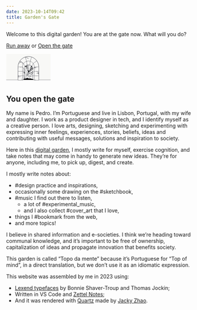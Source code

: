 ```yaml
---
date: 2023-10-14T09:42
title: Garden's Gate
---
```

Welcome to this digital garden! You are at the gate now. What will you do?

[Run away](https://drawing.garden) or [Open the gate](https://www.pmcf.xyz/topo-da-mente#you-open-the-gate)

<a href="#you-open-the-gate" class="gate">

<svg width="120" height="80" viewBox="0 0 120 80" fill="none" xmlns="http://www.w3.org/2000/svg">

<title>Illustration of a gate with a garden behind it</title>

<g clip-path="url(#clip0_659_222)">

<rect width="120" height="70" fill="url(#gradient1)" />

<path id="leaf1" fill-rule="evenodd" clip-rule="evenodd" d="M63.238 41.432C63.616 36.424 57.516 35.516 61.525 39.814C62.216 40.554 62.478 41.414 62.476 42.294C61.976 42.817 61.46 43.281 60.951 43.691C61.796 40.589 57.368 39.495 59.617 43.149C59.883 43.58 60.02 43.984 60.061 44.359C57.965 45.291 56.312 47.433 56.312 47.433C56.312 47.433 55.683 44.802 54.153 43.092C54.345 42.767 54.635 42.455 55.054 42.171C58.603 39.76 54.116 38.943 53.616 42.118C53.319 41.536 53.039 40.901 52.797 40.218C53.156 39.415 53.748 38.739 54.681 38.346C60.1 36.07 54.164 34.398 52.456 39.121C52.213 38.218 52.048 37.248 52 36.22C52.64 35.509 53.404 34.902 54.308 34.522C60.74 31.82 55.93 29.287 52.004 34.921C52.04 34.248 52.129 33.553 52.282 32.84C53.817 25.68 59.894 30.728 59.894 30.728C59.894 30.728 67.506 28.616 65.971 35.775C65.818 36.488 65.615 37.158 65.371 37.787C64.101 31.039 58.675 31.377 63.434 36.479C64.102 37.196 64.55 38.063 64.843 38.973C64.378 39.892 63.829 40.709 63.238 41.432Z" fill="#F8F8F6" stroke="#242630" stroke-width="0.5" stroke-miterlimit="7.6613" stroke-linejoin="round"/>

<g id="bush1">

<path fill-rule="evenodd" clip-rule="evenodd" d="M54.885 62.87C54.023 60.824 54.48 57.54 56.257 54.437C58.034 51.334 60.634 49.278 62.835 48.986C63.698 51.032 63.24 54.316 61.464 57.419C59.687 60.522 57.086 62.578 54.885 62.87Z" fill="#F8F8F6" stroke="#242630" stroke-width="0.5" stroke-miterlimit="7.6613" stroke-linejoin="round"/>

<path fill-rule="evenodd" clip-rule="evenodd" d="M54.885 62.87C53.305 61.309 52.471 58.101 52.925 54.554C53.379 51.007 54.995 48.113 56.917 47C58.497 48.561 59.331 51.769 58.876 55.316C58.422 58.863 56.807 61.758 54.885 62.87Z" fill="#F8F8F6" stroke="#242630" stroke-width="0.5" stroke-miterlimit="7.6613" stroke-linejoin="round"/>

<path fill-rule="evenodd" clip-rule="evenodd" d="M54.885 62.8701C52.828 62.0331 50.83 59.3881 49.892 55.9371C48.954 52.4871 49.339 49.1941 50.689 47.4301C52.746 48.2681 54.744 50.9131 55.682 54.3641C56.62 57.8141 56.235 61.1071 54.885 62.8701Z" fill="#F8F8F6" stroke="#242630" stroke-width="0.5" stroke-miterlimit="7.6613" stroke-linejoin="round"/>

<path fill-rule="evenodd" clip-rule="evenodd" d="M54.885 62.87C52.664 62.884 49.805 61.205 47.619 58.376C45.432 55.547 44.527 52.357 45.1 50.212C47.32 50.198 50.179 51.877 52.366 54.706C54.553 57.535 55.457 60.725 54.885 62.87Z" fill="#F8F8F6" stroke="#242630" stroke-width="0.5" stroke-miterlimit="7.6613" stroke-linejoin="round"/>

<path fill-rule="evenodd" clip-rule="evenodd" d="M54.885 62.87C52.838 63.733 49.555 63.275 46.452 61.499C43.349 59.722 41.292 57.121 41 54.92C43.047 54.058 46.33 54.515 49.433 56.292C52.536 58.069 54.592 60.669 54.885 62.87Z" fill="#F8F8F6" stroke="#242630" stroke-width="0.5" stroke-miterlimit="7.6613" stroke-linejoin="round"/>

</g>

<g id="bush2">

<path fill-rule="evenodd" clip-rule="evenodd" d="M71.962 62.962C70.108 61.739 68.665 58.755 68.419 55.187C68.174 51.62 69.194 48.466 70.862 47C72.716 48.223 74.159 51.208 74.405 54.775C74.651 58.342 73.631 61.496 71.962 62.962Z" fill="#F8F8F6" stroke="#242630" stroke-width="0.5" stroke-miterlimit="7.6613" stroke-linejoin="round"/>

<path fill-rule="evenodd" clip-rule="evenodd" d="M71.962 62.962C69.781 62.541 67.306 60.337 65.714 57.135C64.121 53.933 63.857 50.629 64.838 48.636C67.018 49.057 69.494 51.261 71.086 54.463C72.678 57.665 72.943 60.969 71.962 62.962Z" fill="#F8F8F6" stroke="#242630" stroke-width="0.5" stroke-miterlimit="7.6613" stroke-linejoin="round"/>

<path fill-rule="evenodd" clip-rule="evenodd" d="M71.962 62.962C69.786 63.408 66.656 62.318 63.959 59.97C61.263 57.621 59.754 54.669 59.898 52.453C62.073 52.007 65.204 53.097 67.9 55.445C70.597 57.794 72.105 60.746 71.962 62.962Z" fill="#F8F8F6" stroke="#242630" stroke-width="0.5" stroke-miterlimit="7.6613" stroke-linejoin="round"/>

<path fill-rule="evenodd" clip-rule="evenodd" d="M71.962 62.962C70.123 64.207 66.813 64.398 63.423 63.26C60.033 62.122 57.51 59.972 56.794 57.87C58.634 56.625 61.943 56.434 65.333 57.572C68.723 58.71 71.246 60.86 71.962 62.962Z" fill="#F8F8F6" stroke="#242630" stroke-width="0.5" stroke-miterlimit="7.6613" stroke-linejoin="round"/>

<path fill-rule="evenodd" clip-rule="evenodd" d="M71.962 62.962C70.739 64.816 67.755 66.259 64.187 66.505C60.62 66.751 57.466 65.73 56 64.062C57.223 62.208 60.208 60.765 63.775 60.519C67.342 60.273 70.496 61.294 71.962 62.962Z" fill="#F8F8F6" stroke="#242630" stroke-width="0.5" stroke-miterlimit="7.6613" stroke-linejoin="round"/>

</g>

<g id="bush3">

<path fill-rule="evenodd" clip-rule="evenodd" d="M77.895 66.32C76.453 64.632 75.892 61.364 76.644 57.868C77.395 54.372 79.249 51.624 81.258 50.678C82.7 52.366 83.261 55.633 82.51 59.129C81.758 62.625 79.904 65.374 77.895 66.32Z" fill="#F8F8F6" stroke="#242630" stroke-width="0.5" stroke-miterlimit="7.6613" stroke-linejoin="round"/>

<path fill-rule="evenodd" clip-rule="evenodd" d="M77.895 66.3201C75.916 65.3121 74.148 62.5081 73.504 58.9911C72.861 55.4731 73.522 52.2251 75.016 50.5811C76.995 51.5901 78.763 54.3941 79.407 57.9111C80.05 61.4281 79.389 64.6771 77.895 66.3201Z" fill="#F8F8F6" stroke="#242630" stroke-width="0.5" stroke-miterlimit="7.6613" stroke-linejoin="round"/>

<path fill-rule="evenodd" clip-rule="evenodd" d="M77.895 66.32C75.681 66.146 72.974 64.232 71.034 61.229C69.093 58.226 68.461 54.972 69.212 52.881C71.426 53.055 74.133 54.969 76.073 57.973C78.014 60.976 78.646 64.23 77.895 66.32Z" fill="#F8F8F6" stroke="#242630" stroke-width="0.5" stroke-miterlimit="7.6613" stroke-linejoin="round"/>

<path fill-rule="evenodd" clip-rule="evenodd" d="M77.895 66.32C75.783 67.007 72.55 66.274 69.608 64.242C66.666 62.21 64.836 59.446 64.73 57.227C66.842 56.541 70.075 57.273 73.018 59.305C75.96 61.337 77.789 64.102 77.895 66.32Z" fill="#F8F8F6" stroke="#242630" stroke-width="0.5" stroke-miterlimit="7.6613" stroke-linejoin="round"/>

<path fill-rule="evenodd" clip-rule="evenodd" d="M77.895 66.32C76.207 67.763 72.939 68.323 69.443 67.572C65.947 66.82 63.199 64.967 62.253 62.958C63.941 61.515 67.208 60.954 70.704 61.706C74.2 62.457 76.949 64.311 77.895 66.32Z" fill="#F8F8F6" stroke="#242630" stroke-width="0.5" stroke-miterlimit="7.6613" stroke-linejoin="round"/>

</g>

<g id="bush4">

<path fill-rule="evenodd" clip-rule="evenodd" d="M46.996 66.23C47.463 64.059 49.721 61.631 52.956 60.108C56.191 58.585 59.5 58.391 61.472 59.414C61.004 61.586 58.747 64.013 55.512 65.536C52.277 67.06 48.967 67.253 46.996 66.23Z" fill="#F8F8F6" stroke="#242630" stroke-width="0.5" stroke-miterlimit="7.6613" stroke-linejoin="round"/>

<path fill-rule="evenodd" clip-rule="evenodd" d="M46.996 66.23C46.597 64.045 47.753 60.939 50.159 58.293C52.565 55.648 55.549 54.203 57.761 54.394C58.161 56.578 57.004 59.685 54.598 62.33C52.192 64.976 49.209 66.421 46.996 66.23Z" fill="#F8F8F6" stroke="#242630" stroke-width="0.5" stroke-miterlimit="7.6613" stroke-linejoin="round"/>

<path fill-rule="evenodd" clip-rule="evenodd" d="M46.996 66.2301C45.791 64.3641 45.671 61.052 46.881 57.687C48.092 54.322 50.295 51.845 52.412 51.175C53.617 53.041 53.738 56.353 52.527 59.718C51.317 63.083 49.113 65.5591 46.996 66.2301Z" fill="#F8F8F6" stroke="#242630" stroke-width="0.5" stroke-miterlimit="7.6613" stroke-linejoin="round"/>

<path fill-rule="evenodd" clip-rule="evenodd" d="M46.996 66.23C45.169 64.967 43.79 61.953 43.621 58.381C43.451 54.809 44.539 51.678 46.239 50.248C48.066 51.511 49.445 54.525 49.614 58.097C49.783 61.669 48.695 64.8 46.996 66.23Z" fill="#F8F8F6" stroke="#242630" stroke-width="0.5" stroke-miterlimit="7.6613" stroke-linejoin="round"/>

<path fill-rule="evenodd" clip-rule="evenodd" d="M46.996 66.23C44.825 65.763 42.397 63.505 40.874 60.27C39.351 57.035 39.157 53.726 40.18 51.754C42.351 52.222 44.779 54.479 46.302 57.714C47.826 60.949 48.019 64.259 46.996 66.23Z" fill="#F8F8F6" stroke="#242630" stroke-width="0.5" stroke-miterlimit="7.6613" stroke-linejoin="round"/>

</g>

<path id="leaf2" fill-rule="evenodd" clip-rule="evenodd" d="M70.142 51.949C73.941 48.665 70.257 43.72 70.069 49.594C70.036 50.606 69.616 51.4 68.994 52.023C68.27 52.041 67.577 52.006 66.928 51.938C69.714 50.335 67.346 46.437 66.364 50.613C66.248 51.106 66.061 51.489 65.826 51.784C63.682 50.966 61 51.32 61 51.32C61 51.32 62.409 49.011 62.53 46.72C62.895 46.624 63.321 46.608 63.819 46.702C68.035 47.495 65.43 43.751 62.836 45.65C63.036 45.028 63.286 44.38 63.595 43.726C64.417 43.409 65.313 43.347 66.251 43.727C71.698 45.934 68.669 40.563 64.127 42.706C64.592 41.896 65.159 41.091 65.85 40.328C66.805 40.276 67.775 40.384 68.683 40.752C75.149 43.373 73.526 38.184 66.769 39.411C67.269 38.959 67.822 38.529 68.434 38.131C74.571 34.138 75.32 42.002 75.32 42.002C75.32 42.002 82.206 45.872 76.069 49.866C75.458 50.263 74.841 50.595 74.225 50.869C78.083 45.189 73.998 41.602 73.774 48.575C73.742 49.555 73.448 50.486 73.014 51.338C72.036 51.661 71.071 51.853 70.142 51.949Z" fill="#F8F8F6" stroke="#242630" stroke-width="0.5" stroke-miterlimit="7.6613" stroke-linejoin="round"/>

<path id="leaf3" fill-rule="evenodd" clip-rule="evenodd" d="M68.098 40.624C68.607 35.627 62.533 34.56 66.429 38.961C67.1 39.719 67.339 40.585 67.314 41.465C66.8 41.975 66.273 42.426 65.753 42.822C66.679 39.743 62.281 38.534 64.434 42.245C64.688 42.683 64.815 43.091 64.846 43.466C62.726 44.343 61.019 46.441 61.019 46.441C61.019 46.441 60.458 43.795 58.973 42.046C59.173 41.726 59.472 41.422 59.898 41.148C63.509 38.831 59.045 37.897 58.461 41.058C58.18 40.469 57.917 39.827 57.693 39.138C58.073 38.344 58.681 37.683 59.625 37.316C65.101 35.181 59.211 33.355 57.38 38.032C57.161 37.123 57.021 36.149 57 35.12C57.659 34.426 58.438 33.839 59.351 33.483C65.852 30.949 61.109 28.292 57.038 33.822C57.092 33.15 57.199 32.457 57.37 31.748C59.091 24.632 65.035 29.835 65.035 29.835C65.035 29.835 72.699 27.922 70.978 35.039C70.806 35.748 70.586 36.413 70.326 37.035C69.232 30.256 63.799 30.453 68.423 35.677C69.073 36.411 69.498 37.29 69.767 38.207C69.278 39.113 68.708 39.916 68.098 40.624Z" fill="#F8F8F6" stroke="#242630" stroke-width="0.5" stroke-miterlimit="7.6613" stroke-linejoin="round"/>

<g id="banana">

<path fill-rule="evenodd" clip-rule="evenodd" d="M55.524 59.256C55.524 59.256 54.009 58.233 54.135 56.98C54.178 56.555 53.525 56.212 53.284 55.472C53.105 54.92 52.747 53.991 52.216 53.577C51.544 53.053 51.18 52.33 51.01 51.438C50.9 50.862 50.425 49.939 49.917 49.499C49.237 48.911 48.645 48.171 48.509 47.002C48.431 46.329 47.656 45.489 47.19 44.663C44.144 39.26 45.606 39.619 47.065 40.665C48.203 41.48 49.026 41.469 49.116 40.526C49.22 39.45 49.709 38.902 51.499 42.234C51.796 42.786 51.81 43.346 52.508 44.114C53.077 44.738 53.571 45.815 53.608 46.445C53.65 47.144 54.093 47.701 54.312 48.198C54.877 49.484 55.07 49.839 55.009 50.343C54.925 51.032 55.189 51.665 55.447 52.219C55.887 53.166 55.936 54.137 55.717 54.575C55.447 55.115 56.057 55.882 55.634 56.498C54.721 57.831 55.524 59.256 55.524 59.256Z" fill="#F8F8F6" stroke="#242630" stroke-width="0.5" stroke-miterlimit="7.6613" stroke-linejoin="round"/>

<path fill-rule="evenodd" clip-rule="evenodd" d="M58.249 56.729C58.249 56.729 56.624 55.889 56.603 54.631C56.596 54.204 55.908 53.939 55.583 53.232C55.341 52.705 54.877 51.824 54.301 51.474C53.572 51.033 53.126 50.357 52.853 49.491C52.677 48.932 52.098 48.07 51.542 47.693C50.798 47.188 50.123 46.522 49.852 45.377C49.696 44.717 48.829 43.974 48.27 43.208C44.614 38.197 46.108 38.383 47.679 39.251C48.904 39.928 49.72 39.821 49.7 38.874C49.677 37.794 50.099 37.192 52.266 40.292C52.625 40.806 52.704 41.361 53.487 42.042C54.125 42.596 54.741 43.608 54.852 44.229C54.975 44.918 55.48 45.42 55.755 45.888C56.467 47.099 56.699 47.429 56.697 47.936C56.695 48.631 57.03 49.229 57.351 49.749C57.898 50.638 58.061 51.597 57.894 52.057C57.688 52.625 58.384 53.315 58.036 53.977C57.285 55.407 58.249 56.729 58.249 56.729Z" fill="#F8F8F6" stroke="#242630" stroke-width="0.5" stroke-miterlimit="7.6613" stroke-linejoin="round"/>

<path fill-rule="evenodd" clip-rule="evenodd" d="M60.727 52.5611C60.727 52.5611 58.96 52.0871 58.672 50.8621C58.574 50.4461 57.845 50.3341 57.377 49.7121C57.028 49.2491 56.387 48.4871 55.749 48.2681C54.943 47.9921 54.364 47.4271 53.912 46.6391C53.621 46.1301 52.872 45.4121 52.248 45.1621C51.413 44.8271 50.612 44.3201 50.104 43.2591C49.811 42.6481 48.805 42.1071 48.095 41.4771C43.455 37.3611 44.955 37.2241 46.675 37.7371C48.016 38.1381 48.79 37.8591 48.569 36.9381C48.316 35.8871 48.6 35.2101 51.378 37.7771C51.838 38.2021 52.034 38.7281 52.944 39.2261C53.686 39.6311 54.503 40.4891 54.744 41.0721C55.011 41.7191 55.611 42.1011 55.98 42.5001C56.933 43.5321 57.23 43.8051 57.337 44.3011C57.482 44.9801 57.938 45.4931 58.362 45.9331C59.086 46.6851 59.45 47.5871 59.385 48.0721C59.305 48.6701 60.131 49.1971 59.933 49.9171C59.503 51.4751 60.727 52.5611 60.727 52.5611Z" fill="#F8F8F6" stroke="#242630" stroke-width="0.5" stroke-miterlimit="7.6613" stroke-linejoin="round"/>

<path fill-rule="evenodd" clip-rule="evenodd" d="M59.437 45.229C59.437 45.229 57.611 45.309 56.966 44.228C56.748 43.861 56.019 43.974 55.385 43.523C54.913 43.186 54.071 42.6521 53.398 42.6361C52.546 42.6151 51.823 42.2511 51.155 41.6361C50.724 41.2381 49.793 40.779 49.123 40.729C48.227 40.661 47.31 40.419 46.505 39.561C46.042 39.066 44.919 38.854 44.053 38.467C38.389 35.94 39.777 35.357 41.572 35.329C42.971 35.307 43.626 34.808 43.137 33.996C42.58 33.07 42.646 32.339 46.069 33.95C46.636 34.216 46.981 34.658 47.999 34.859C48.828 35.022 49.865 35.594 50.271 36.077C50.72 36.613 51.408 36.797 51.88 37.067C53.1 37.763 53.465 37.934 53.716 38.375C54.059 38.978 54.648 39.33 55.185 39.622C56.103 40.121 56.721 40.871 56.805 41.353C56.909 41.948 57.856 42.2011 57.884 42.9481C57.944 44.5631 59.437 45.229 59.437 45.229Z" fill="#F8F8F6" stroke="#242630" stroke-width="0.5" stroke-miterlimit="7.6613" stroke-linejoin="round"/>

<path fill-rule="evenodd" clip-rule="evenodd" d="M57.379 38.845C57.379 38.845 55.663 39.477 54.72 38.643C54.401 38.36 53.741 38.689 53 38.451C52.447 38.274 51.484 38.022 50.837 38.211C50.02 38.45 49.22 38.323 48.397 37.94C47.865 37.692 46.839 37.538 46.185 37.694C45.31 37.902 44.364 37.95 43.336 37.377C42.744 37.046 41.61 37.185 40.667 37.08C34.503 36.395 35.648 35.417 37.35 34.845C38.676 34.398 39.148 33.724 38.435 33.099C37.623 32.386 37.464 31.669 41.214 32.164C41.835 32.245 42.298 32.562 43.329 32.443C44.168 32.347 45.331 32.576 45.864 32.913C46.455 33.287 47.166 33.253 47.698 33.367C49.072 33.659 49.472 33.711 49.845 34.055C50.355 34.525 51.023 34.681 51.623 34.796C52.649 34.992 53.466 35.519 53.693 35.953C53.973 36.488 54.952 36.441 55.205 37.144C55.753 38.664 57.379 38.845 57.379 38.845Z" fill="#F8F8F6" stroke="#242630" stroke-width="0.5" stroke-miterlimit="7.6613" stroke-linejoin="round"/>

</g>

<path id="gardenWall" fill-rule="evenodd" clip-rule="evenodd" d="M88 70V35C88 19.546 75.454 7 60 7C44.546 7 32 19.546 32 35V70H-1V-1H121V70H88Z" fill="#F8F8F6" stroke="#242630" stroke-width="0.5" stroke-miterlimit="7.6613" stroke-linejoin="round"/>

<path id="gateArch" fill-rule="evenodd" clip-rule="evenodd" d="M44 71H32V35C32 19.546 44.546 7 60 7C75.454 7 88 19.546 88 35V71H76L72 68V41C72 34.377 66.623 29 60 29C53.377 29 48 34.377 48 41V68L44 71Z" fill="#F8F8F6" stroke="#242630" stroke-width="0.5" stroke-miterlimit="7.6613" stroke-linejoin="round"/>

<path d="M72 59H88" stroke="#242630" stroke-width="0.5" stroke-miterlimit="7.6613" stroke-linejoin="round"/>

<path d="M48 59H32" stroke="#242630" stroke-width="0.5" stroke-miterlimit="7.6613" stroke-linejoin="round"/>

<path d="M76 47H88" stroke="#242630" stroke-width="0.5" stroke-miterlimit="7.6613" stroke-linejoin="round"/>

<path d="M44 47H32" stroke="#242630" stroke-width="0.5" stroke-miterlimit="7.6613" stroke-linejoin="round"/>

<path d="M76 35H88" stroke="#242630" stroke-width="0.5" stroke-miterlimit="7.6613" stroke-linejoin="round"/>

<path d="M44 35H32" stroke="#242630" stroke-width="0.5" stroke-miterlimit="7.6613" stroke-linejoin="round"/>

<path d="M72 50L76 47" stroke="#242630" stroke-width="0.5" stroke-miterlimit="7.6613" stroke-linejoin="round"/>

<path d="M48 50L44 47" stroke="#242630" stroke-width="0.5" stroke-miterlimit="7.6613" stroke-linejoin="round"/>

<path d="M72 41L76 35" stroke="#242630" stroke-width="0.5" stroke-miterlimit="7.6613" stroke-linejoin="round"/>

<path d="M48 41L44 35" stroke="#242630" stroke-width="0.5" stroke-miterlimit="7.6613" stroke-linejoin="round"/>

<path d="M72.943 25.596L82.65 18.544" stroke="#242630" stroke-width="0.5" stroke-miterlimit="7.6613" stroke-linejoin="round"/>

<path d="M64.945 19.78L68.654 8.36499" stroke="#242630" stroke-width="0.5" stroke-miterlimit="7.6613" stroke-linejoin="round"/>

<path d="M55.055 19.78L51.346 8.36499" stroke="#242630" stroke-width="0.5" stroke-miterlimit="7.6613" stroke-linejoin="round"/>

<path d="M47.057 25.596L37.35 18.544" stroke="#242630" stroke-width="0.5" stroke-miterlimit="7.6613" stroke-linejoin="round"/>

<path d="M47 25.5959L50.265 33.9859" stroke="#242630" stroke-width="0.5" stroke-miterlimit="7.6613" stroke-linejoin="round"/>

<path d="M73 25.5959L69.735 33.9859" stroke="#242630" stroke-width="0.5" stroke-miterlimit="7.6613" stroke-linejoin="round"/>

<path d="M64.945 19.78L63.709 29.585" stroke="#242630" stroke-width="0.5" stroke-miterlimit="7.6613" stroke-linejoin="round"/>

<path d="M55.055 19.78L56.291 29.585" stroke="#242630" stroke-width="0.5" stroke-miterlimit="7.6613" stroke-linejoin="round"/>

<path d="M76 71V35C76 26.169 68.831 19 60 19C51.169 19 44 26.169 44 35V71" stroke="#242630" stroke-width="0.5" stroke-miterlimit="7.6613" stroke-linejoin="round"/>

<path d="M80 37L76 37.894L77 36L80 37ZM80 37L82 35" stroke="#242630" stroke-width="0.5" stroke-miterlimit="7.6613" stroke-linejoin="round"/>

<path d="M74 38H76" stroke="#242630" stroke-width="0.5" stroke-miterlimit="7.6613" stroke-linejoin="round"/>

<path d="M77 36L76 35" stroke="#242630" stroke-width="0.5" stroke-miterlimit="7.6613" stroke-linejoin="round"/>

<path d="M81 38L80 37" stroke="#242630" stroke-width="0.5" stroke-miterlimit="7.6613" stroke-linejoin="round"/>

<path d="M85 53H87L88 55" stroke="#242630" stroke-width="0.5" stroke-miterlimit="7.6613" stroke-linejoin="round"/>

<path d="M88 49H87L86 50" stroke="#242630" stroke-width="0.5" stroke-miterlimit="7.6613" stroke-linejoin="round"/>

<path d="M82 53L83 52L85 53L88 51" stroke="#242630" stroke-width="0.5" stroke-miterlimit="7.6613" stroke-linejoin="round"/>

<path d="M82 47L86 50L87 53H88" stroke="#242630" stroke-width="0.5" stroke-miterlimit="7.6613" stroke-linejoin="round"/>

<path d="M39 62L38 61L36 62L32 61V60H33V59L34 58" stroke="#242630" stroke-width="0.5" stroke-miterlimit="7.6613" stroke-linejoin="round"/>

<path d="M32 64L35 61" stroke="#242630" stroke-width="0.5" stroke-miterlimit="7.6613" stroke-linejoin="round"/>

<path d="M41 68L43 69L44 68" stroke="#242630" stroke-width="0.5" stroke-miterlimit="7.6613" stroke-linejoin="round"/>

<path d="M38 23L33.313 26.508" stroke="#242630" stroke-width="0.5" stroke-miterlimit="7.6613" stroke-linejoin="round"/>

<path d="M35.461 21.512L40 21L38 23L42 22L44 25L45 24" stroke="#242630" stroke-width="0.5" stroke-miterlimit="7.6613" stroke-linejoin="round"/>

<path d="M44 28V25" stroke="#242630" stroke-width="0.5" stroke-miterlimit="7.6613" stroke-linejoin="round"/>

<path d="M59 10L57 11" stroke="#242630" stroke-width="0.5" stroke-miterlimit="7.6613" stroke-linejoin="round"/>

<path d="M53 8L55 10L57 11L58 12H60L61 13" stroke="#242630" stroke-width="0.5" stroke-miterlimit="7.6613" stroke-linejoin="round"/>

<path d="M55 10H52" stroke="#242630" stroke-width="0.5" stroke-miterlimit="7.6613" stroke-linejoin="round"/>

<path d="M47 60L48 59.079" stroke="#242630" stroke-width="0.5" stroke-miterlimit="7.6613" stroke-linejoin="round"/>

<path d="M45 45L46 44" stroke="#242630" stroke-width="0.5" stroke-miterlimit="7.6613" stroke-linejoin="round"/>

<path d="M39 52H40" stroke="#242630" stroke-width="0.5" stroke-miterlimit="7.6613" stroke-linejoin="round"/>

<path d="M79 40L80 41" stroke="#242630" stroke-width="0.5" stroke-miterlimit="7.6613" stroke-linejoin="round"/>

<path d="M82 20V19" stroke="#242630" stroke-width="0.5" stroke-miterlimit="7.6613" stroke-linejoin="round"/>

<path d="M78 22H79" stroke="#242630" stroke-width="0.5" stroke-miterlimit="7.6613" stroke-linejoin="round"/>

<path d="M39 35L40 37" stroke="#242630" stroke-width="0.5" stroke-miterlimit="7.6613" stroke-linejoin="round"/>

<path d="M32 39L33 38" stroke="#242630" stroke-width="0.5" stroke-miterlimit="7.6613" stroke-linejoin="round"/>

<path d="M66 17H67" stroke="#242630" stroke-width="0.5" stroke-miterlimit="7.6613" stroke-linejoin="round"/>

<path d="M55 20L56 21" stroke="#242630" stroke-width="0.5" stroke-miterlimit="7.6613" stroke-linejoin="round"/>

<path d="M77 68L79 71" stroke="#242630" stroke-width="0.5" stroke-miterlimit="7.6613" stroke-linejoin="round"/>

<path d="M81 59V60" stroke="#242630" stroke-width="0.5" stroke-miterlimit="7.6613" stroke-linejoin="round"/>

<path d="M44 63L45 64" stroke="#242630" stroke-width="0.5" stroke-miterlimit="7.6613" stroke-linejoin="round"/>

<path d="M47 68V69" stroke="#242630" stroke-width="0.5" stroke-miterlimit="7.6613" stroke-linejoin="round"/>

</g>

<defs>

<clipPath id="clip0_659_222">

<rect width="120" height="80" fill="white"/>

</clipPath>

<linearGradient id="gradient1" x1="0%" y1="40%" x2="0%" y2="100%">

<stop offset="10%" class="start-stop" />

<stop offset="100%" class="end-stop" />

</linearGradient>

</defs>

</svg>

</a>

## You open the gate

My name is Pedro. I’m Portuguese and live in Lisbon, Portugal, with my wife and daughter. I work as a product designer in tech, and I identify myself as a creative person. I love arts, designing, sketching and experimenting with expressing inner feelings, experiences, stories, beliefs, ideas and contributing with useful messages, solutions and inspiration to society.

Here in this [digital garden](digital_garden.md), I mostly write for myself, exercise cognition, and take notes that may come in handy to generate new ideas. They’re for anyone, including me, to pick up, digest, and create.

I mostly write notes about:
- #design practice and inspirations,
- occasionally some drawing on the #sketchbook,
- #music I find out there to listen,
	- a lot of #experimental_music,
	- and I also collect #cover_art that I love,
- things I #bookmark from the web,
- and more topics!

I believe in shared information and e-societies. I think we’re heading toward communal knowledge, and it’s important to be free of ownership, capitalization of ideas and propagate innovation that benefits society.

This garden is called “Topo da mente” because it’s Portuguese for “Top of mind”, in a direct translation, but we don’t use it as an idiomatic expression.

This website was assembled by me in 2023 using:
- [Lexend typefaces](https://www.lexend.com/) by Bonnie Shaver-Troup and Thomas Jockin;
- Written in VS Code and [Zettel Notes](https://github.com/damionx7/Zettel-Notes-Documentation/);
- And it was rendered with [Quartz](https://quartz.jzhao.xyz/) made by [Jacky Zhao](https://jzhao.xyz/).
